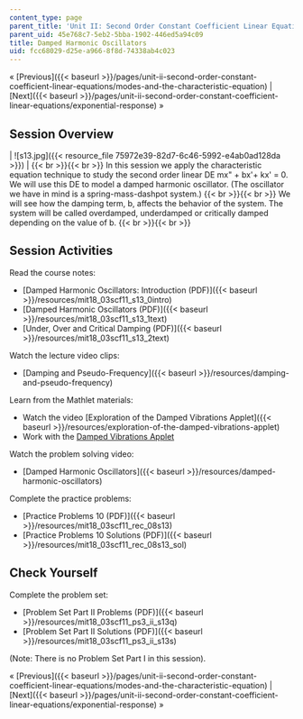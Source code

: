 ```yaml
---
content_type: page
parent_title: 'Unit II: Second Order Constant Coefficient Linear Equations'
parent_uid: 45e768c7-5eb2-5bba-1902-446ed5a94c09
title: Damped Harmonic Oscillators
uid: fcc68029-d25e-a966-8f8d-74338ab4c023
---
```


« [Previous]({{< baseurl >}}/pages/unit-ii-second-order-constant-coefficient-linear-equations/modes-and-the-characteristic-equation) | [Next]({{< baseurl >}}/pages/unit-ii-second-order-constant-coefficient-linear-equations/exponential-response) »

Session Overview
----------------

| ![s13.jpg]({{< resource_file 75972e39-82d7-6c46-5992-e4ab0ad128da >}}) |  {{< br >}}{{< br >}} In this session we apply the characteristic equation technique to study the second order linear DE mx" + bx'+ kx' = 0. We will use this DE to model a damped harmonic oscillator. (The oscillator we have in mind is a spring-mass-dashpot system.) {{< br >}}{{< br >}} We will see how the damping term, b, affects the behavior of the system. The system will be called overdamped, underdamped or critically damped depending on the value of b. {{< br >}}{{< br >}}  

Session Activities
------------------

Read the course notes:

*   [Damped Harmonic Oscillators: Introduction (PDF)]({{< baseurl >}}/resources/mit18_03scf11_s13_0intro)
*   [Damped Harmonic Oscillators (PDF)]({{< baseurl >}}/resources/mit18_03scf11_s13_1text)
*   [Under, Over and Critical Damping (PDF)]({{< baseurl >}}/resources/mit18_03scf11_s13_2text)

Watch the lecture video clips:

*   [Damping and Pseudo-Frequency]({{< baseurl >}}/resources/damping-and-pseudo-frequency)

Learn from the Mathlet materials:

*   Watch the video [Exploration of the Damped Vibrations Applet]({{< baseurl >}}/resources/exploration-of-the-damped-vibrations-applet)
*   Work with the [Damped Vibrations Applet](/ans7870/18/18.03SC/dampedVibrations.html "Open in a new window.")

Watch the problem solving video:

*   [Damped Harmonic Oscillators]({{< baseurl >}}/resources/damped-harmonic-oscillators)

Complete the practice problems:

*   [Practice Problems 10 (PDF)]({{< baseurl >}}/resources/mit18_03scf11_rec_08s13)
*   [Practice Problems 10 Solutions (PDF)]({{< baseurl >}}/resources/mit18_03scf11_rec_08s13_sol)

Check Yourself
--------------

Complete the problem set:

*   [Problem Set Part II Problems (PDF)]({{< baseurl >}}/resources/mit18_03scf11_ps3_ii_s13q)
*   [Problem Set Part II Solutions (PDF)]({{< baseurl >}}/resources/mit18_03scf11_ps3_ii_s13s)

(Note: There is no Problem Set Part I in this session).

« [Previous]({{< baseurl >}}/pages/unit-ii-second-order-constant-coefficient-linear-equations/modes-and-the-characteristic-equation) | [Next]({{< baseurl >}}/pages/unit-ii-second-order-constant-coefficient-linear-equations/exponential-response) »